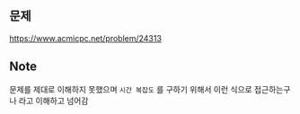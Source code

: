 ## 문제

https://www.acmicpc.net/problem/24313

## Note

문제를 제대로 이해하지 못했으며 `시간 복잡도` 를 구하기 위해서 이런 식으로 접근하는구나 라고 이해하고 넘어감
